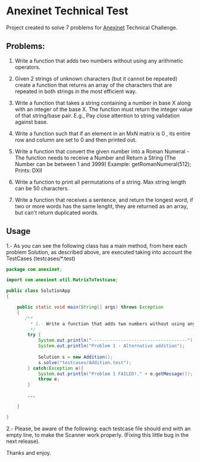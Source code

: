 # Anexinet Technical Test

Project created to solve 7 problems for [Anexinet](https://anexinet.com/) Technical Challenge.

## Problems:

1. Write a function that adds two numbers without using any arithmetic operators.

2. Given 2 strings of unknown characters (but it cannot be repeated) create a function that returns an array of the characters that are repeated in both strings in
the most efficient way.

3. Write a function that takes a string containing a number in base X along with an integer of the base X. The function must return the integer value of that
string/base pair. E.g.,
Pay close attention to string validation against base.

4. Write a function such that if an element in an MxN matrix is 0 , its entire row and column are set to 0 and then printed out.

5. Write a function that convert the given number into a Roman Numeral - The function needs to receive a Number and Return a String (The Number can be
between 1 and 3999)
Example:
getRomanNumeral(512);
Prints: DXII

6. Write a function to print all permutations of a string. Max string length can be 50 characters.

7. Write a function that receives a sentence, and return the longest word, if two or more words has the same lenght, they are returned as an array, but can't return
duplicated words.

## Usage

1.- As you can see the following class has a main method, from here each problem Solution, as described above, are executed taking into account the TestCases (testcases/*.test)

```java
package com.anexinet;

import com.anexinet.util.MatrixToTestcase;

public class SolutionApp
{

    public static void main(String[] args) throws Exception
    {
       /**
         * 1.- Write a function that adds two numbers without using any arithmetic operators.
         */
        try {
            System.out.println("------------------------------------");
            System.out.println("Problem 1 - Alternative addition");
            
            Solution s = new Addition();
            s.solve("testcases/Addition.test");
        } catch(Exception e){
            System.out.println("Problem 1 FAILED!." + e.getMessage());
            throw e;
        }

        ...

    }

}
```

2.- Please, be aware of the following: each testcase file should end with an empty line, to make the Scanner work properly. (Fixing this little bug in the next release).

Thanks and enjoy.